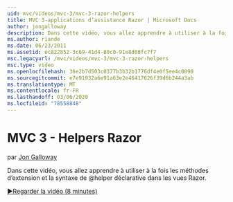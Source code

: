 ```yaml
---
uid: mvc/videos/mvc-3/mvc-3-razor-helpers
title: MVC 3-applications d’assistance Razor | Microsoft Docs
author: jongalloway
description: Dans cette vidéo, vous allez apprendre à utiliser à la fois les méthodes d’extension et la syntaxe de @helper déclarative dans les vues Razor.
ms.author: riande
ms.date: 06/23/2011
ms.assetid: ec822852-3c69-41d4-80c0-91e8d08fc7f7
msc.legacyurl: /mvc/videos/mvc-3/mvc-3-razor-helpers
msc.type: video
ms.openlocfilehash: 36e2b7d503c0377b3b32b1776df4e0f5ee4c0090
ms.sourcegitcommit: e7e91932a6e91a63e2e46417626f39d6b244a3ab
ms.translationtype: MT
ms.contentlocale: fr-FR
ms.lasthandoff: 03/06/2020
ms.locfileid: "78558848"
---
```

# <a name="mvc-3---razor-helpers"></a>MVC 3 - Helpers Razor

par [Jon Galloway](https://github.com/jongalloway)

Dans cette vidéo, vous allez apprendre à utiliser à la fois les méthodes d’extension et la syntaxe de @helper déclarative dans les vues Razor.

[&#9654;Regarder la vidéo (8 minutes)](https://channel9.msdn.com/Blogs/ASP-NET-Site-Videos/mvc-3-razor-helpers)
